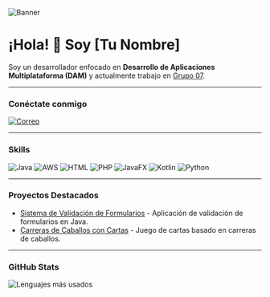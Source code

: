 ![Banner](https://ruta-a-tu-banner.com/imagen.png) <!-- Imagen de banner personalizada -->

# ¡Hola! 👋 Soy [Tu Nombre]

Soy un desarrollador enfocado en **Desarrollo de Aplicaciones Multiplataforma (DAM)** y actualmente trabajo en [Grupo 07](https://www.grupo07.com).

---

### Conéctate conmigo

[![Correo](https://img.shields.io/badge/Correo-Contacto-red?style=flat&logo=hotmail)](mailto:ivajcc@hotmail.com)

---

### Skills
![Java](https://img.shields.io/badge/Java-ED8B00?style=flat&logo=java&logoColor=white)
![AWS](https://img.shields.io/badge/AWS-232F3E?style=flat&logo=amazon-aws&logoColor=white)
![HTML](https://img.shields.io/badge/HTML-E34F26?style=flat&logo=html5&logoColor=white)
![PHP](https://img.shields.io/badge/PHP-777BB4?style=flat&logo=php&logoColor=white)
![JavaFX](https://img.shields.io/badge/JavaFX-007396?style=flat&logo=java&logoColor=white)
![Kotlin](https://img.shields.io/badge/Kotlin-0095D5?style=flat&logo=kotlin&logoColor=white)
![Python](https://img.shields.io/badge/Python-3776AB?style=flat&logo=python&logoColor=white)

---

### Proyectos Destacados
- [Sistema de Validación de Formularios]([https://github.com/Javicadiz1975/sistema-validacion-formularios](https://github.com/Javicadiz1975/Validacion_Formulario)) - Aplicación de validación de formularios en Java.
- [Carreras de Caballos con Cartas](https://github.com/Javicadiz1975/carreras-caballos-cartas) - Juego de cartas basado en carreras de caballos.

---

### GitHub Stats

![Lenguajes más usados](https://github-readme-stats.vercel.app/api/top-langs/?username=Javicadiz1975&layout=compact&theme=radical)
